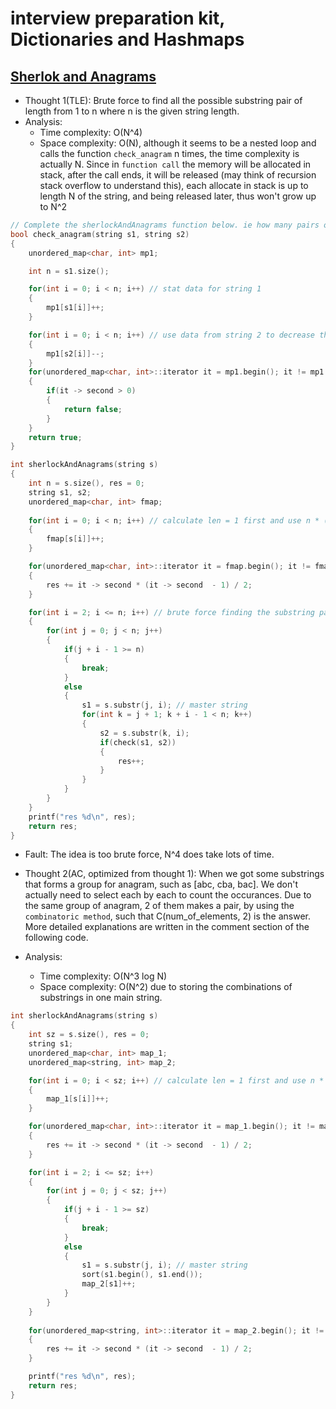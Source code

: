# interview preparation kit, Dictionaries and Hashmaps

## [Sherlok and Anagrams](https://www.hackerrank.com/challenges/sherlock-and-anagrams/problem?h_l=interview&playlist_slugs%5B%5D=interview-preparation-kit&playlist_slugs%5B%5D=dictionaries-hashmaps) 

* Thought 1(TLE): Brute force to find all the possible substring pair of length from 1 to n where n is the given string length. 
* Analysis: 
    * Time complexity: O(N^4)
    * Space complexity: O(N), although it seems to be a nested loop and calls the function `check_anagram` n times, the time complexity is actually N. Since in `function call` the memory will be allocated in stack, after the call ends, it will be released (may think of recursion stack overflow to understand this), each allocate in stack is up to length N of the string, and being released later, thus won't grow up to N^2   
```cpp
// Complete the sherlockAndAnagrams function below. ie how many pairs of substring anagrams??
bool check_anagram(string s1, string s2)
{
    unordered_map<char, int> mp1;

    int n = s1.size();

    for(int i = 0; i < n; i++) // stat data for string 1
    {
        mp1[s1[i]]++;
    }

    for(int i = 0; i < n; i++) // use data from string 2 to decrease the frequency of characters, if all are zero, then anagrams are matched.
    {
        mp1[s2[i]]--;
    }
    for(unordered_map<char, int>::iterator it = mp1.begin(); it != mp1.end(); it++)
    {
        if(it -> second > 0)
        {
            return false;
        }
    }
    return true;
}

int sherlockAndAnagrams(string s) 
{
    int n = s.size(), res = 0;
    string s1, s2;
    unordered_map<char, int> fmap;
    
    for(int i = 0; i < n; i++) // calculate len = 1 first and use n * (n - 1) / 2 to save time
    {
        fmap[s[i]]++;
    }

    for(unordered_map<char, int>::iterator it = fmap.begin(); it != fmap.end(); it++)
    {
        res += it -> second * (it -> second  - 1) / 2;
    }

    for(int i = 2; i <= n; i++) // brute force finding the substring pairds starting from len 1 to len size - 1 
    {
        for(int j = 0; j < n; j++)
        {
            if(j + i - 1 >= n)
            {
                break;
            }
            else
            {
                s1 = s.substr(j, i); // master string
                for(int k = j + 1; k + i - 1 < n; k++)
                {
                    s2 = s.substr(k, i);
                    if(check(s1, s2))
                    {
                        res++;
                    }
                }
            }
        }
    }
    printf("res %d\n", res);
    return res;
}
```
* Fault: The idea is too brute force, N^4 does take lots of time.
* Thought 2(AC, optimized from thought 1): When we got some substrings that forms a group for anagram, such as [abc, cba, bac]. We don't actually need to select each by each to count the occurances. Due to the same group of anagram, 2 of them makes a pair, by using the `combinatoric method`, such that C(num_of_elements, 2) is the answer. More detailed explanations are written in the comment section of the following code.

* Analysis: 
    * Time complexity: O(N^3 log N)
    * Space complexity: O(N^2) due to storing the combinations of substrings in one main string. 
 
```cpp
int sherlockAndAnagrams(string s) 
{
    int sz = s.size(), res = 0;
    string s1;
    unordered_map<char, int> map_1;
    unordered_map<string, int> map_2;

    for(int i = 0; i < sz; i++) // calculate len = 1 first and use n * (n - 1) / 2 to save time
    {
        map_1[s[i]]++;
    }

    for(unordered_map<char, int>::iterator it = map_1.begin(); it != map_1.end(); it++)
    {
        res += it -> second * (it -> second  - 1) / 2;
    }

    for(int i = 2; i <= sz; i++)
    {
        for(int j = 0; j < sz; j++)
        {
            if(j + i - 1 >= sz)
            {
                break;
            }
            else
            {
                s1 = s.substr(j, i); // master string
                sort(s1.begin(), s1.end());
                map_2[s1]++;
            }
        }
    }
    
    for(unordered_map<string, int>::iterator it = map_2.begin(); it != map_2.end(); it++)
    {
        res += it -> second * (it -> second  - 1) / 2;
    }

    printf("res %d\n", res);
    return res;
}

```
